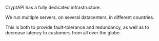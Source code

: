 CryptAPI has a fully dedicated infrastructure.

We run multiple servers, on several datacenters, 
in different countries.

This is both to provide fault-tolerance and redundancy, 
as well as to decrease latency to customers from all over the globe.
